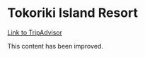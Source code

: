 # Tokoriki Island Resort

[Link to TripAdvisor](https://www.tripadvisor.com/Hotel_Review-g294331-d312122-Reviews-Tokoriki_Island_Resort-Tokoriki_Island_Mamanuca_Islands.html)

This content has been improved.